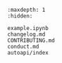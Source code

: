 ```{include} ../README.md
```

```{toctree}
:maxdepth: 1
:hidden:

example.ipynb
changelog.md
CONTRIBUTING.md
conduct.md
autoapi/index
```